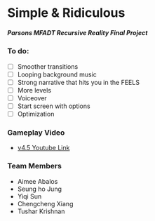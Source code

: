 # Simple & Ridiculous
##### Parsons MFADT Recursive Reality Final Project

### To do:
- [ ] Smoother transitions
- [ ] Looping background music
- [ ] Strong narrative that hits you in the FEELS
- [ ] More levels
- [ ] Voiceover
- [ ] Start screen with options
- [ ] Optimization

### Gameplay Video
* [v4.5 Youtube Link](https://youtu.be/mzsn_v6QYa4)

### Team Members
* Aimee Abalos
* Seung ho Jung
* Yiqi Sun
* Chengcheng Xiang
* Tushar Krishnan